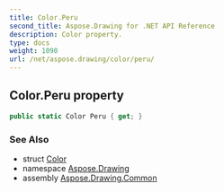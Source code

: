 ```yaml
---
title: Color.Peru
second_title: Aspose.Drawing for .NET API Reference
description: Color property. 
type: docs
weight: 1090
url: /net/aspose.drawing/color/peru/
---
```

## Color.Peru property

```csharp
public static Color Peru { get; }
```

### See Also

* struct [Color](../)
* namespace [Aspose.Drawing](../../color/)
* assembly [Aspose.Drawing.Common](../../../)


